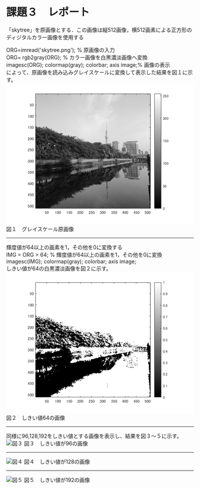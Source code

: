 # 課題３　レポート  

「skytree」を原画像とする．この画像は縦512画像，横512画素による正方形のディジタルカラー画像を使用する  

ORG=imread('skytree.png'); % 原画像の入力  
ORG= rgb2gray(ORG); % カラー画像を白黒濃淡画像へ変換  
imagesc(ORG); colormap(gray); colorbar; axis image;% 画像の表示  
によって、原画像を読み込みグレイスケールに変換して表示した結果を図１に示す。  
![図１](https://github.com/16ec044/lecture_image_processing/blob/own/image/3-1.png)  
図１　グレイスケール原画像  
___
輝度値が64以上の画素を1，その他を0に変換する  
IMG = ORG > 64; % 輝度値が64以上の画素を1，その他を0に変換  
imagesc(IMG); colormap(gray); colorbar; axis image;  
しきい値が64の白黒濃淡画像を図２に示す。  
![図２](https://github.com/16ec044/lecture_image_processing/blob/own/image/3-2.png)  
図２　しきい値64の画像  
___
同様に96,128,192をしきい値とする画像を表示し、結果を図３～５に示す。  
![図３]((https://github.com/16ec044/lecture_image_processing/blob/own/image/3-3.png))
図３　しきい値が96の画像  
___
![図４]((https://github.com/16ec044/lecture_image_processing/blob/own/image/3-4.png))
図４　しきい値が128の画像  
___
![図５]((https://github.com/16ec044/lecture_image_processing/blob/own/image/3-5.png))
図５　しきい値が192の画像  